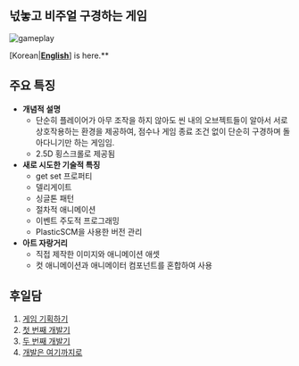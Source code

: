 ## **넋놓고 비주얼 구경하는 게임**

![gameplay](https://cdn.jsdelivr.net/gh/hyngng/hyngng.github.io.resources@master/2024-10-23-armonia-developing-cancelled/gameplay.webp)

[Korean|**[English](https://github.com/hyngng/unity-armonia/blob/master/README-en.md)**] is here.**

## **주요 특징**
- **개념적 설명**
    - 단순히 플레이어가 아무 조작을 하지 않아도 씬 내의 오브젝트들이 알아서 서로 상호작용하는 환경을 제공하여, 점수나 게임 종료 조건 없이 단순히 구경하며 돌아다니기만 하는 게임임.
    - 2.5D 횡스크롤로 제공됨
- **새로 시도한 기술적 특징**
    - get set 프로퍼티
    - 델리게이트
    - 싱글톤 패턴
    - 절차적 애니메이션
    - 이벤트 주도적 프로그래밍
    - PlasticSCM을 사용한 버전 관리
- **아트 자랑거리**
    - 직접 제작한 이미지와 애니메이션 애셋
    - 컷 애니메이션과 애니메이터 컴포넌트를 혼합하여 사용
  
## **후일담**
1. [게임 기획하기](https://hyngng.github.io/posts/armonia-planning/) 
2. [첫 번째 개발기](https://hyngng.github.io/posts/armonia-developing-first/)
3. [두 번째 개발기](https://hyngng.github.io/posts/armonia-developing-second/)
4. [개발은 여기까지로](https://hyngng.github.io/posts/armonia-developing-cancelled/)
